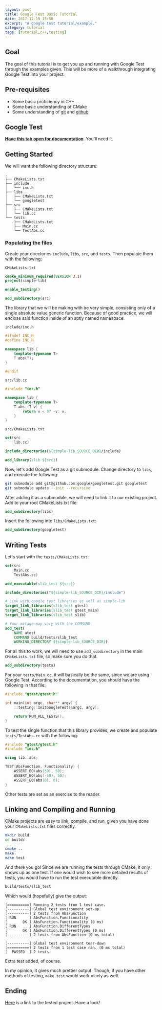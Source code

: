 ```yaml
---
layout: post
title: Google Test Basic Tutorial
date: 2017-12-19 15:50
excerpt: "A google test tutorial/example."
category: tutorial
tags: [tutorial,c++,testing]
---
```


## Goal

The goal of this tutorial is to get you up and running with Google Test through
the examples given. This will be more of a walkthrough integrating Google Test
into your project.

## Pre-requisites

- Some basic proficiency in C++
- Some basic understanding of CMake
- Some understanding of [git][git] and [github][ghub]

## Google Test

[**Have this tab open for documentation**][gtest]. You'll need it.

## Getting Started

We will want the following directory structure:

```
.
├── CMakeLists.txt
├── include
│   └── inc.h
├── libs
│   ├── CMakeLists.txt
│   └── googletest
├── src
│   ├── CMakeLists.txt
│   └── lib.cc
└── tests
    ├── CMakeLists.txt
    ├── Main.cc
    └── TestAbs.cc
```

### Populating the files

Create your directories `include`, `libs`, `src`, and `tests`. Then populate
them with the following:

`CMakeLists.txt`

``` cmake
cmake_minimum_required(VERSION 3.1)
project(simple-lib)

enable_testing()

add_subdirectory(src)
```

The library that we will be making with be very simple, consisting only of a
single absolute value generic function. Because of good practice, we will
enclose said function inside of an aptly named namespace.

`include/inc.h`

``` cpp
#ifndef INC_H
#define INC_H

namespace lib {
    template<typename T>
    T abs(T);
}

#endif
```

`src/lib.cc`

``` cpp
#include "inc.h"

namespace lib {
    template<typename T>
    T abs (T v) {
        return v < 0? -v: v;
    }
}
```

`src/CMakeLists.txt`

``` cmake
set(src
    lib.cc)

include_directories(${simple-lib_SOURCE_DIR}/include)

add_library(slib ${src})
```

Now, let's add Google Test as a git submodule. Change directory to `libs`, and
execute the following:

``` sh
git submodule add git@github.com:google/googletest.git googletest
git submodule update --init --recursive
```

After adding it as a submodule, we will need to link it to our existing project.
Add to your root CMakeLists.txt file:

``` cmake
add_subdirectory(libs)
```

Insert the following into `libs/CMakeLists.txt`:

``` cmake
add_subdirectory(googletest)
```

## Writing Tests

Let's start with the `tests/CMakeLists.txt`:

``` cmake
set(src
    Main.cc
    TestAbs.cc)

add_executable(slib_test ${src})

include_directories("${simple-lib_SOURCE_DIR}/include")

# Link with google test libraries as well as simple-lib
target_link_libraries(slib_test gtest)
target_link_libraries(slib_test gtest_main)
target_link_libraries(slib_test slib)

# Your milage may vary with the COMMAND
add_test(
    NAME atest
    COMMAND build/tests/slib_test
    WORKING_DIRECTORY ${simple-lib_SOURCE_DIR})
```

For all this to work, we will need to use `add_subdirectory` in the
main `CMakeLists.txt` file, so make sure you do that.

``` cmake
add_subdirectory(tests)
```

For your `tests/Main.cc`, it will basically be the same, since we are using
Google Test. According to the documentation, you should have the following in
that file:

``` cpp
#include "gtest/gtest.h"

int main(int argc, char** argv) {
    ::testing::InitGoogleTest(&argc, argv);

    return RUN_ALL_TESTS();
}
```

To test the single function that this library provides, we create and populate
`tests/TestAbs.cc` with the following:

``` cpp
#include "gtest/gtest.h"
#include "inc.h"

using lib::abs;

TEST(AbsFunction, Functionality) {
    ASSERT_EQ(abs(50), 50);
    ASSERT_EQ(abs(-50), 50);
    ASSERT_EQ(abs(0), 0);
}
```

Other tests are set as an exercise to the reader.

## Linking and Compiling and Running

CMake projects are easy to link, compile, and run, given you have done your
`CMakeLists.txt` files correctly.

``` sh
mkdir build
cd build/

cmake ..
make
make test
```

And there you go! Since we are running the tests through CMake, it only shows up
as one test. If one would wish to see more detailed results of tests, you would
have to run the test executable directly.

``` sh
build/tests/slib_test
```

Which would (hopefully) give the output:

```
[==========] Running 2 tests from 1 test case.
[----------] Global test environment set-up.
[----------] 2 tests from AbsFunction
[ RUN      ] AbsFunction.Functionality
[       OK ] AbsFunction.Functionality (0 ms)
[ RUN      ] AbsFunction.DifferentTypes
[       OK ] AbsFunction.DifferentTypes (0 ms)
[----------] 2 tests from AbsFunction (0 ms total)

[----------] Global test environment tear-down
[==========] 2 tests from 1 test case ran. (0 ms total)
[  PASSED  ] 2 tests.
```

Extra test added, of course.

In my opinion, it gives much prettier output. Though, if you have other methods
of testing, `make test` would work nicely as well.

## Ending

[Here][sample-project] is a link to the tested project. Have a look!


[git]: https://git-scm.com/
[ghub]: https://github.com/
[gtest]: https://github.com/google/googletest
[sample-project]: https://github.com/cheukyin699/simple-library

